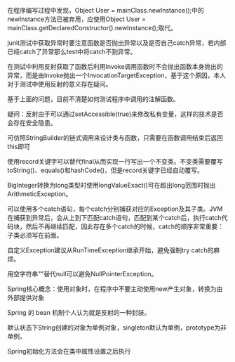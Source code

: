 在程序编写过程中发现，Object User = mainClass.newInstance();中的newInstance方法已被弃用，应使用Object User = mainClass.getDeclaredConstructor().newInstance();取代。

junit测试中获取异常时要注意函数是否抛出异常以及是否自己catch异常，若内部已经catch了异常那么test中将catch不到异常。

在测试中利用反射获取了函数后利用Invoke调用函数时不会抛出函数本身抛出的异常，而是由Invoke抛出一个InvocationTargetException，基于这个原因，本人对于测试中使用反射的意义存在疑问。

基于上面的问题，目前不清楚如何测试程序中调用的注解函数。

疑问：反射由于可以通过setAccessible(true)来修改私有变量，这样的技术是否会存在安全隐患。

可仿照StringBuilder的链式调用来设计类与函数，只需要在函数调用结束后返回this即可

使用record关键字可以替代final从而实现一行写出一个不变类。不变类需要覆写toString()、equals()和hashCode()，但是record关键字已经自动覆写。

BigInteger转换为long类型时使用longValueExact()可在超出long范围时抛出ArithmeticException。

可以使用多个catch语句，每个catch分别捕获对应的Exception及其子类。JVM在捕获到异常后，会从上到下匹配catch语句，匹配到某个catch后，执行catch代码块，然后不再继续匹配，因此存在多个catch的时候，catch的顺序非常重要：子类必须写在前面。

自定义Exception建议从RunTimeException继承开始，避免强制try catch的麻烦。

用空字符串""替代null可以避免NullPointerException。

Spring核心概念：使用对象时，在程序中不要主动使用new产生对象，转换为由外部提供对象

Spring 的 bean 机制个人认为就是反射的一种封装。

默认状态下String创建的对象为单例对象，singleton默认为单例，prototype为非单例。

Spring初始化方法会在类中属性设置之后执行